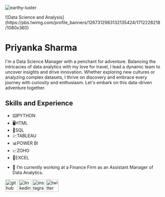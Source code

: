<p align="left"> <img src="https://komarev.com/ghpvc/?username=earthy-luster&label=Profile%20views&color=0e75b6&style=flat" alt="earthy-luster" /> </p>
![Data Science and Analysis](https://pbs.twimg.com/profile_banners/1267312983132135424/1712228218/1080x360)

# Priyanka Sharma

I'm a Data Science Manager with a penchant for adventure. Balancing the intricacies of data analytics with my love for travel, I lead a dynamic team to uncover insights and drive innovation. Whether exploring new cultures or analyzing complex datasets, I thrive on discovery and embrace every journey with curiosity and enthusiasm. Let's embark on this data-driven adventure together.

## Skills and Experience

* ⌨️PYTHON 
* 🖥️HTML
* 📃SQL
* 💹TABLEAU
* 📊POWER BI
* 📈ZOHO
* 🔢EXCEL 

- 🔭 I’m currently working at a Finance Firm as an Assistant Manager of Data Analytics.


[<img src='https://cdn.jsdelivr.net/npm/simple-icons@3.0.1/icons/github.svg' alt='github' height='40'>](https://github.com/earthy-luster)  [<img src='https://cdn.jsdelivr.net/npm/simple-icons@3.0.1/icons/linkedin.svg' alt='linkedin' height='40'>](https://www.linkedin.com/in/Priyanka/)  [<img src='https://cdn.jsdelivr.net/npm/simple-icons@3.0.1/icons/instagram.svg' alt='instagram' height='40'>](https://www.instagram.com/earthy_luster/)  [<img src='https://cdn.jsdelivr.net/npm/simple-icons@3.0.1/icons/twitter.svg' alt='twitter' height='40'>](https://twitter.com/Priyank98464633)  


